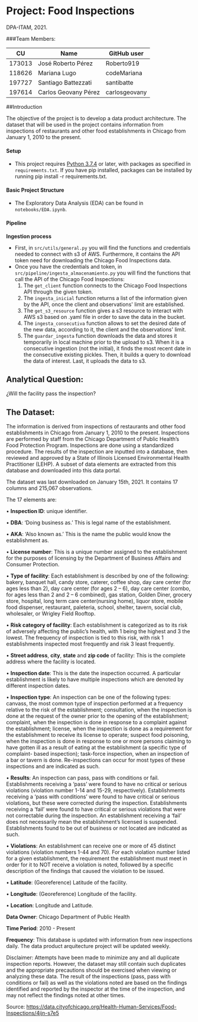 # Project: Food Inspections
DPA-ITAM, 2021.


###Team Members:

| CU     | Name               | GitHub user  |
| ------ | ------------------ | ------------ |
| 173013 | José Roberto Pérez | Roberto919   |
| 118626 | Mariana Lugo       | codeMariana  |
| 197727 | Santiago Battezzati| santibatte
| 197614 | Carlos Geovany Pérez| carlosgeovany|


##Introduction

The objective of the project is to develop a data product architecture. The dataset that will be used in the project contains information from inspections of restaurants and other food establishments in Chicago from January 1, 2010 to the present. 

#### Setup

* This project requires [Python 3.7.4](https://www.python.org/downloads/release/python-374/) or later, with packages as specified in `requirements.txt`. If you have pip installed, packages can be installed by running pip install -r requirements.txt.


#### Basic Project Structure
* The Exploratory Data Analysis (EDA) can be found in `notebooks/EDA.ipynb`. 

#### Pipeline
**Ingestion process**
* First, in `src/utils/general.py` you will find the functions and credentials needed to connect with s3 of AWS. Furthermore, it contains the API token need for downloading the Chicago Food Inspections data.
* Once you have the credentials and token, in `src/pipeline/ingesta_almacenamiento.py` you will find the functions that call the API of the Chicago Food Inspections:
    1. The `get_client` function connects to the Chicago Food Inspections API through the given token.
    2. The `ingesta_inicial` function returns a list of the information given by the API, once the client and observations' limit are established.
    3. The `get_s3_resource` function gives a s3 resource to interact with AWS s3 based on .yaml file in order to save the data in the bucket.
    4. The `ingesta_consecutiva` function allows to set the desired date of the new data, according to it, the client and the observations' limit.
    5. The `guardar_ingesta` function downloads the data and stores it temporarily in local machine prior to the upload to s3. When it is a consecutive ingestion (not the initial), it finds the most recent date in the consecutive existing pickles. Then, it builds a query to download the data of interest. Last, it uploads the data to s3. 

  
## Analytical Question:

¿Will the facility pass the inspection?


## The Dataset: 

The information is derived from inspections of restaurants and other food establishments in Chicago from January 1, 2010 to the present. Inspections are performed by staff from the Chicago Department of Public Health’s Food Protection Program. Inspections are done using a standardized procedure. The results of the inspection are inputted into a database, then reviewed and approved by a State of Illinois Licensed Environmental Health Practitioner (LEHP). A subset of data elements are extracted from this database and downloaded into this data portal. 

The dataset was last downloaded on January 15th, 2021. It contains 17 columns and 215,067 observations.

The 17 elements are: 

• **Inspection ID**: unique identifier.

• **DBA**: ‘Doing business as.’ This is legal name of the establishment.

• **AKA**: ‘Also known as.’ This is the name the public would know the establishment as. 

• **License number**: This is a unique number assigned to the establishment for the purposes of licensing by the Department of Business Affairs and Consumer Protection. 

• **Type of facility**: Each establishment is described by one of the following: bakery, banquet hall, candy store, caterer, coffee shop, day care center (for ages less than 2), day care center (for ages 2 – 6), day care center (combo, for ages less than 2 and 2 – 6 combined), gas station, Golden Diner, grocery store, hospital, long term care center(nursing home), liquor store, mobile food dispenser, restaurant, paleteria, school, shelter, tavern, social club, wholesaler, or Wrigley Field Rooftop. 

• **Risk category of facility**: Each establishment is categorized as to its risk of adversely affecting the public’s health, with 1 being the highest and 3 the lowest. The frequency of inspection is tied to this risk, with risk 1 establishments inspected most frequently and risk 3 least frequently.   

• **Street address**, **city**, **state** and **zip code** of facility: This is the complete address where the facility is located.  

• **Inspection date**: This is the date the inspection occurred. A particular establishment is likely to have multiple inspections which are denoted by different inspection dates. 

• **Inspection type**: An inspection can be one of the following types: canvass, the most common type of inspection performed at a frequency relative to the risk of the establishment; consultation, when the inspection is done at the request of the owner prior to the opening of the establishment; complaint, when  the inspection is done in response to a complaint against the establishment; license, when the inspection is done as a requirement for the establishment to receive its license to operate; suspect food poisoning, when the inspection is done in response to one or more persons claiming to have gotten ill as a result of eating at the establishment (a specific type of complaint-
based inspection); task-force inspection, when an inspection of a bar or tavern is done. Re-inspections can occur for most types of these inspections and are indicated as such. 

• **Results**: An inspection can pass, pass with conditions or fail. Establishments receiving a ‘pass’ were found to have no critical or serious violations (violation number 1-14 and 15-29, respectively). Establishments receiving a ‘pass with conditions’ were found to have critical or serious violations, but these were corrected during the inspection. Establishments receiving a ‘fail’ were found to have critical or serious violations that were not correctable during the inspection. An establishment receiving a ‘fail’ does not necessarily mean the establishment’s licensed is suspended. Establishments found to be out of business or not located are indicated as such.  

• **Violations**: An establishment can receive one or more of 45 distinct violations (violation numbers 1-44 and 70). For each violation number listed for a given establishment, the requirement the establishment must meet in order for it to NOT receive a violation is noted, followed by a specific description of the findings that caused the violation to be issued.    

• **Latitude**: (Georeference) Latitude of the facility.

• **Longitude**: (Georeference) Longitude of the facility.

• **Location**: Longitude and Latitude.

**Data Owner**: Chicago Department of Public Health 

**Time Period**: 2010 - Present 

**Frequency**: This database is updated with information from new inspections daily. The data product arquitecture project will be updated weekly.


Disclaimer: Attempts have been made to minimize any and all duplicate inspection reports. However, the dataset may still contain such duplicates and the appropriate precautions should be exercised when viewing or analyzing these data. The result of the inspections (pass, pass with conditions or fail) as well as the violations noted are based on the findings identified and reported by the inspector at the time of the inspection, and may not reflect the findings noted at other times. 

Source: https://data.cityofchicago.org/Health-Human-Services/Food-Inspections/4ijn-s7e5 
